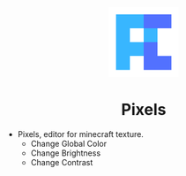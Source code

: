 <div class="logo" align="center">
  <img width="25%" src="https://raw.githubusercontent.com/danilppzz/Pixels/master/resources/icon.png" alt="logo">
</div>
<div align="center">
    <h1>Pixels</h1>
</div>

- Pixels, editor for minecraft texture.
  - Change Global Color
  - Change Brightness
  - Change Contrast
